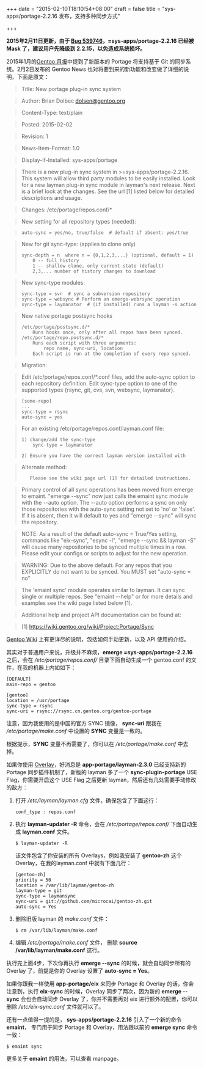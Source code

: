 +++
date = "2015-02-10T18:10:54+08:00"
draft = false
title = "sys-apps/portage-2.2.16 发布，支持多种同步方式"

+++

**2015年2月11日更新，由于 [Bug 539746](https://bugs.gentoo.org/show_bug.cgi?id=539746)，=sys-apps/portage-2.2.16 已经被 Mask 了，建议用户先降级到 2.2.15，以免造成系统损坏。**

2015年1月的[Gentoo 月报](/article/gentoo-monthly-newsletter-2015-01/)中提到了新版本的 Portage 将支持基于 Git 的同步系统。2月2日发布的 Gentoo News 也对将要到来的新功能和改变做了详细的说明，下面是原文：
<!--more-->

> Title: New portage plug-in sync system
 
> Author: Brian Dolbec <dolsen@gentoo.org>
 
> Content-Type: text/plain
 
> Posted: 2015-02-02
 
> Revision: 1
 
> News-Item-Format: 1.0

> Display-If-Installed: sys-apps/portage

> There is a new plug-in sync system in >=sys-apps/portage-2.2.16.
This system will allow third party modules to be easily installed.  Look
for a new layman plug-in sync module in layman's next release.  Next is
a brief look at the changes.  See the url [1] listed below for detailed
descriptions and usage.

> Changes:  /etc/portage/repos.conf/*
 
> New setting for all repository types (needed):
    
>     auto-sync = yes/no, true/false  # default if absent: yes/true

>    New for git sync-type: (applies to clone only)
>    
>     sync-depth = n  where n = {0,1,2,3,...} (optional, default = 1)
>         0 -- full history
>         1 -- shallow clone, only current state (default)
>         2,3,... number of history changes to download

>    New sync-type modules:
>    
>     sync-type = svn  # sync a subversion repository
>     sync-type = websync # Perform an emerge-webrsync operation
>     sync-type = laymanator  # (if installed) runs a layman -s action

>    New native portage postsync hooks
>    
>     /etc/portage/postsync.d/*
>         Runs hooks once, only after all repos have been synced.
>     /etc/portage/repo.postsync.d/*
>         Runs each script with three arguments:
>             repo name, sync-uri, location
>         Each script is run at the completion of every repo synced.

> Migration:

>    Edit /etc/portage/repos.conf/*.conf files, add the auto-sync option
    to each repository definition.  Edit sync-type option to one of the
    supported types {rsync, git, cvs, svn, websync, laymanator}.
    
>     [some-repo]
>     ...
>     sync-type = rsync
>     auto-sync = yes

>    For an existing /etc/portage/repos.conf/layman.conf file:
>    
>     1) change/add the sync-type
>         sync-type = laymanator
>         
>     2) Ensure you have the correct layman version installed with

>    Alternate method:
>    
>        Please see the wiki page url [1] for detailed instructions.

> Primary control of all sync operations has been moved from emerge to
emaint.  "emerge --sync" now just calls the emaint sync module with the
--auto option.  The --auto option performs a sync on only those
repositories with the auto-sync setting not set to 'no' or 'false'. If
it is absent, then it will default to yes and "emerge --sync" will sync
the repository.

> NOTE: As a result of the default auto-sync = True/Yes setting, commands
    like "eix-sync", "esync -l", "emerge --sync && layman -S" will cause
    many repositories to be synced multiple times in a row.  Please edit
    your configs or scripts to adjust for the new operation.

> WARNING:
>    Due to the above default. For any repos that you EXPLICITLY do not
    want to be synced. You MUST set "auto-sync = no"

> The 'emaint sync' module operates similar to layman.  It can sync
single or multiple repos.  See "emaint --help" or for more details and
examples see the wiki page listed below [1].

> Additional help and project API documentation can be found at:

> [1] https://wiki.gentoo.org/wiki/Project:Portage/Sync

[Gentoo Wiki](https://wiki.gentoo.org/wiki/Project:Portage/Sync) 上有更详尽的说明，包括如何手动更新，以及 API 使用的介绍。

其实对于普通用户来说，升级并不麻烦，**emerge =sys-apps/portage-2.2.16** 之后，会在 */etc/portage/repos.conf/* 目录下面自动生成一个 gentoo.conf 的文件，在我的机器上内如如下：

```
[DEFAULT]
main-repo = gentoo

[gentoo]
location = /usr/portage
sync-type = rsync
sync-uri = rsync://rsync.cn.gentoo.org/gentoo-portage
```

注意，因为我使用的是中国的官方 SYNC 镜像， **sync-uri** 跟我在 */etc/portage/make.conf* 中设置的 **SYNC** 变量是一致的。

根据提示，**SYNC** 变量不再需要了，你可以在 */etc/portage/make.conf* 中去掉。

如果你使用 [Overlay](https://wiki.gentoo.org/wiki/Overlay)，好消息是 **app-portage/layman-2.3.0** 已经支持新的 Portage 同步插件机制了，新版的 layman 多了一个 **sync-plugin-portage** USE Flag，你需要开启这个 USE Flag 之后更新 layman，然后还有几处需要手动修改的敌方：

1. 打开 */etc/layman/layman.cfg* 文件，确保包含了下面这行：

    ```
    conf_type : repos.conf
    ```

2. 执行 **layman-updater -R** 命令，会在 */etc/portage/repos.conf/* 下面自动生成 **layman.conf** 文件。

    ``` !bash
    $ layman-updater -R
    ```
    
    该文件包含了你安装的所有 Overlays，例如我安装了 **gentoo-zh** 这个 Overlay，在我的layman.conf 中就有下面几行：
    
    ```
    [gentoo-zh]
    priority = 50
    location = /var/lib/layman/gentoo-zh
    layman-type = git
    sync-type = laymansync
    sync-uri = git://github.com/microcai/gentoo-zh.git
    auto-sync = Yes
    ```
    
3. 删除旧版 layman 的 *make.conf* 文件：

    ```
    $ rm /var/lib/layman/make.conf
    ```
    
4. 编辑 */etc/portage/make.conf* 文件， 删除 **source /var/lib/layman/make.conf** 这行。

执行完上面4步，下次你再执行 **emerge --sync** 的时候，就会自动同步所有的 Overlay 了，前提是你的 Overlay 设置了 **auto-sync = Yes**。

如果你跟我一样使用 **app-portage/eix** 来同步 Portage 和 Overlay 的话，你会注意到，执行 **eix-sync** 的时候，Overlay 同步了两次，因为新的 **emerge --sync** 会也会自动同步 Overlay 了，你并不需要再对 eix 进行额外的配置，你可以删除 */etc/eix-sync.conf* 文件就可以了。

还有一点值得一提的是， **sys-apps/portage-2.2.16** 引入了一个新的命令 **emaint**， 专门用于同步 Portage 和 Overlay，用法跟以前的 **emerge sync** 命令一致：

```
$ emaint sync
```

更多关于 **emaint** 的用法，可以查看 manpage。